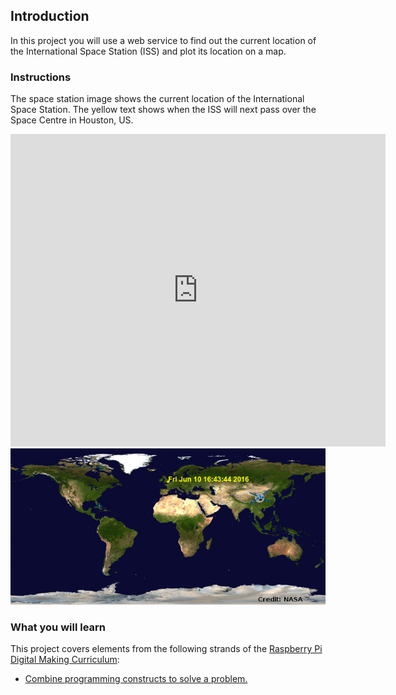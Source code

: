 

## Introduction

In this project you will use a web service to find out the current location of the International Space Station (ISS) and plot its location on a map.

### Instructions

The space station image shows the current location of the International Space Station. The yellow text shows when the ISS will next pass over the Space Centre in Houston, US.

<div class="trinket">
  <iframe src="https://trinket.io/embed/python/b95851338c?outputOnly=true&start=result" width="600" height="500" frameborder="0" marginwidth="0" marginheight="0" allowfullscreen>
  </iframe>
  <img src="images/iss-final.png">
</div>

### What you will learn

This project covers elements from the following strands of the [Raspberry Pi Digital Making Curriculum](http://rpf.io/curriculum):

+ [Combine programming constructs to solve a problem.](https://www.raspberrypi.org/curriculum/programming/builder)



